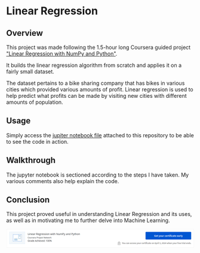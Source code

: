 # Linear Regression

## Overview

<p>This project was made following the 1.5-hour long Coursera guided project <a href="https://www.coursera.org/projects/linear-regression-numpy-python">"Linear Regression with NumPy and Python"</a>.</p>
<p>It builds the linear regression algorithm from scratch and applies it on a fairly small dataset.</p>
<p>The dataset pertains to a bike sharing company that has bikes in various cities which provided various amounts of profit. Linear regression is used to help predict what profits can be made by visiting new cities with different amounts of population.</p>

## Usage

<p>Simply access the <a href="https://github.com/toni-the-dude/Linear-Regression/blob/main/Univariate%20Linear%20Regression.ipynb">jupiter notebook file</a> attached to this repository to be able to see the code in action.</p>

## Walkthrough

<p>The jupyter notebook is sectioned according to the steps I have taken. My various comments also help explain the code.</p>

## Conclusion

<p>This project proved useful in understanding Linear Regression and its uses, as well as in motivating me to further delve into Machine Learning.</p>

![cert](https://github.com/toni-the-dude/Linear-Regression/blob/main/.misc/showcase1.PNG?raw=true)
